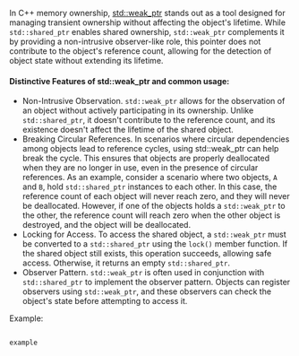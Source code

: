 In C++ memory ownership, [std::weak_ptr](https://en.cppreference.com/w/cpp/memory/weak_ptr) stands out as a tool designed for managing transient ownership without affecting the object's lifetime. While `std::shared_ptr` enables shared ownership, `std::weak_ptr` complements it by providing a non-intrusive observer-like role, this pointer does not contribute to the object's reference count, allowing for the detection of object state without extending its lifetime.

#### Distinctive Features of std::weak_ptr and common usage:
- Non-Intrusive Observation. `std::weak_ptr` allows for the observation of an object without actively participating in its ownership. Unlike `std::shared_ptr`, it doesn't contribute to the reference count, and its existence doesn't affect the lifetime of the shared object.
- Breaking Circular References. In scenarios where circular dependencies among objects lead to reference cycles, using std::weak_ptr can help break the cycle. This ensures that objects are properly deallocated when they are no longer in use, even in the presence of circular references. As an example, consider a scenario where two objects, `A` and `B`, hold `std::shared_ptr` instances to each other. In this case, the reference count of each object will never reach zero, and they will never be deallocated. However, if one of the objects holds a `std::weak_ptr` to the other, the reference count will reach zero when the other object is destroyed, and the object will be deallocated.
- Locking for Access. To access the shared object, a `std::weak_ptr` must be converted to a `std::shared_ptr` using the `lock()` member function. If the shared object still exists, this operation succeeds, allowing safe access. Otherwise, it returns an empty `std::shared_ptr`.
- Observer Pattern. `std::weak_ptr` is often used in conjunction with `std::shared_ptr` to implement the observer pattern. Objects can register observers using `std::weak_ptr`, and these observers can check the object's state before attempting to access it.

Example:
```cpp

example

```
